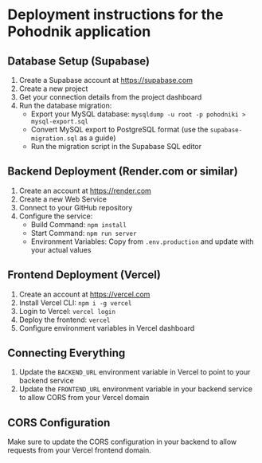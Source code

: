 # Deployment instructions for the Pohodnik application

## Database Setup (Supabase)

1. Create a Supabase account at https://supabase.com
2. Create a new project
3. Get your connection details from the project dashboard
4. Run the database migration:
    - Export your MySQL database: `mysqldump -u root -p pohodniki > mysql-export.sql`
    - Convert MySQL export to PostgreSQL format (use the `supabase-migration.sql` as a guide)
    - Run the migration script in the Supabase SQL editor

## Backend Deployment (Render.com or similar)

1. Create an account at https://render.com
2. Create a new Web Service
3. Connect to your GitHub repository
4. Configure the service:
    - Build Command: `npm install`
    - Start Command: `npm run server`
    - Environment Variables: Copy from `.env.production` and update with your actual values

## Frontend Deployment (Vercel)

1. Create an account at https://vercel.com
2. Install Vercel CLI: `npm i -g vercel`
3. Login to Vercel: `vercel login`
4. Deploy the frontend: `vercel`
5. Configure environment variables in Vercel dashboard

## Connecting Everything

1. Update the `BACKEND_URL` environment variable in Vercel to point to your backend service
2. Update the `FRONTEND_URL` environment variable in your backend service to allow CORS from your Vercel domain

## CORS Configuration

Make sure to update the CORS configuration in your backend to allow requests from your Vercel frontend domain.
